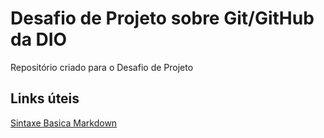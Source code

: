 # Desafio de Projeto sobre Git/GitHub da DIO
Repositório criado para o Desafio de Projeto
## Links úteis
[Sintaxe Basica Markdown](https://www.markdownguide.org/basic-syntax/)
